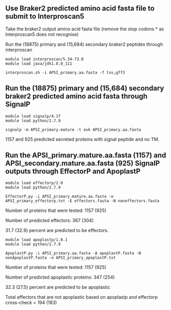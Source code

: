 
Use Braker2 predicted amino acid fasta file to submit to Interproscan5
----------------------------------------------------------------------


Take the braker2 output amino acid fasta file (remove the stop codons * as Interproscan5 does not recognise)

Run the (18875) primary and (15,684) secondary braker2 peptides through interproscan

```
module load interproscan/5.34-73.0
module load java/jdk1.8.0_111

interproscan.sh -i APSI_primary.aa.fasta -f tsv,gff3
```

Run the (18875) primary and (15,684) secondary braker2 predicted amino acid fasta through SignalP 
------------------------------------------------------------------

```
module load signalp/4.1f
module load python/2.7.9

signalp -m APSI_primary.mature -t euk APSI_primary.aa.fasta
```
1157 and 925 predicted secreted proteins with  signal peptide and no TM. 

Run the APSI_primary.mature.aa.fasta (1157) and APSI_secondary.mature.aa.fasta (925) SignalP outputs through EffectorP and ApoplastP
-----------------------------------------------------------------------------------
```
module load effectorp/2.0
module load python/2.7.9

EffectorP.py -i APSI_primary.mature.aa.fasta -o APSI_primary_effectorp.txt -E effectors.fasta -N noneffectors.fasta
```
Number of proteins that were tested: 1157 (925)

Number of predicted effectors: 367 (304)

31.7 (32.9) percent are predicted to be effectors.
```
module load apoplastp/1.0.1
module load python/2.7.9

ApoplastP.py -i APSI_primary.aa.fasta -A apoplastP.fasta -N nonApoplastP.fasta -o APSI_primary_apoplastP.txt
```
Number of proteins that were tested: 1157 (925)

Number of predicted apoplastic proteins: 347 (254)

32.3 (27.5) percent are predicted to be apoplastic

Total effectors that are not apoplastic based on apoplastp and effectorp cross-check = 194 (183)

